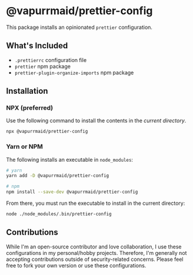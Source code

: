 # @vapurrmaid/prettier-config

This package installs an opinionated `prettier` configuration.

## What's Included

- `.prettierrc` configuration file
- `prettier` npm package
- `prettier-plugin-organize-imports` npm package

## Installation

### NPX (preferred)

Use the following command to install the contents in the _current directory_.

```bash
npx @vapurrmaid/prettier-config
```

### Yarn or NPM

The following installs an executable in `node_modules`:

```bash
# yarn
yarn add -D @vapurrmaid/prettier-config

# npm
npm install --save-dev @vapurrmaid/prettier-config
```

From there, you must run the executable to install in the current directory:

```bash
node ./node_modules/.bin/prettier-config
```

## Contributions

While I'm an open-source contributor and love collaboration, I use these
configurations in my personal/hobby projects. Therefore, I'm generally
not accepting contributions outside of security-related concerns. Please
feel free to fork your own version or use these configurations.
